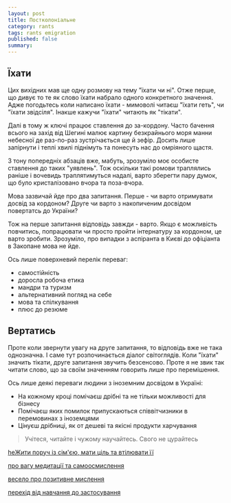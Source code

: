 ```yaml
---
layout: post
title: Постколоніальне
category: rants
tags: rants emigration
published: false
summary: 
---
```


## Їхати

Цих вихідних мав ще одну розмову на тему "їхати чи ні". Отже перше, що дивує то те як слово їхати набрало одного конкретного значення. Адже погодьтесь коли написано їхати - мимоволі читаєш "їхати геть", чи "їхати звідсіля". Інакше кажучи "їхати" читають як "тікати".

Далі в тому ж ключі працює ставлення до за-кордону. Часто бачення всього на захід від Шегині малює картину безкрайнього моря манни небесної де раз-по-раз зустрічається ще й зефір. Досить лише запірнути і теплі хвилі піднімуть та понесуть нас до омріяного щастя.

З тону попередніх абзаців вже, мабуть, зрозуміло моє особисте ставлення до таких "уявлень". Тож оскільки такі ромови траплялись раніше і вочевидь траплятимуться надалі, варто зберегти пару думок, що було кристалізовано вчора та поза-вчора.

Мова зазвичай йде про два запитання. 
Перше - чи варто отримувати досвід за кордоном? Друге чи варто з накопиченим досвідом повертатсь до України?

Тож на перше запитання відповідь завжди - варто. Якщо є можливість повчитись, попрацювати чи просто пройти інтернатуру за кордоном, це варто зробити. Зрозуміло, про випадки з аспіранта в Києві до офіціанта в Закопане мова не йде. 

Ось лише поверхневий перелік переваг:

* самостійність
* доросла робоча етика
* мандри та туризм
* альтернативний погляд на себе
* мова та спілкування
* плюс до резюме

## Вертатись

Проте коли звернути увагу на друге запитання, то відповідь вже не така однозначна. І саме тут розпочинається діалог світоглядів. Коли "їхати" значить тікати, друге запитання звучить безсенсово. Проте я не звик так читати слово, що за своїм значенням говорить лише про перемішення. 

Ось лише деякі переваги людини з іноземним досвідом в Україні:

* На кожному кроці помічаєш дрібні та не тільки можливості для бізнесу
* Помічаєш яких помилок припускаються співвітчизники в перемовинах з іноземцями
* Цінуєш дрібниці, як от дешеві та якісні продукти харчування

> Учітеся, читайте і чужому научайтесь. Свого не цурайтесь


[heЖити поруч із сім'єю, мати ціль та втілювати її](http://www.ted.com/talks/dan_buettner_how_to_live_to_be_100.html)


[про вагу медитації та самоосмислення](http://www.ted.com/talks/matthieu_ricard_on_the_habits_of_happiness.html)

[весело про позитивне мислення](http://www.youtube.com/watch?v=fLJsdqxnZb0)

[перехід від навчання до застосування](http://www.youtube.com/watch?v=Uq-FOOQ1TpE)

